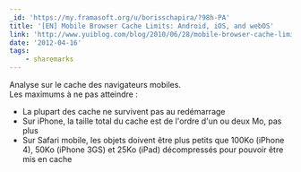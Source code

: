 ```yaml
---
_id: 'https://my.framasoft.org/u/borisschapira/?98h-PA'
title: '[EN] Mobile Browser Cache Limits: Android, iOS, and webOS'
link: 'http://www.yuiblog.com/blog/2010/06/28/mobile-browser-cache-limits'
date: '2012-04-16'
tags:
    - sharemarks
---
```


<div class="markdown"><p>Analyse sur le cache des navigateurs mobiles.<br />
Les maximums à ne pas atteindre :</p>
<ul>
<li>La plupart des cache ne survivent pas au redémarrage</li>
<li>Sur iPhone, la taille total du cache est de l'ordre d'un ou deux Mo, pas plus</li>
<li>Sur Safari mobile, les objets doivent être plus petits que 100Ko (iPhone 4), 50Ko (iPhone 3GS) et 25Ko (iPad) décompressés pour pouvoir être mis en cache<br />
</li>
</ul></div>
